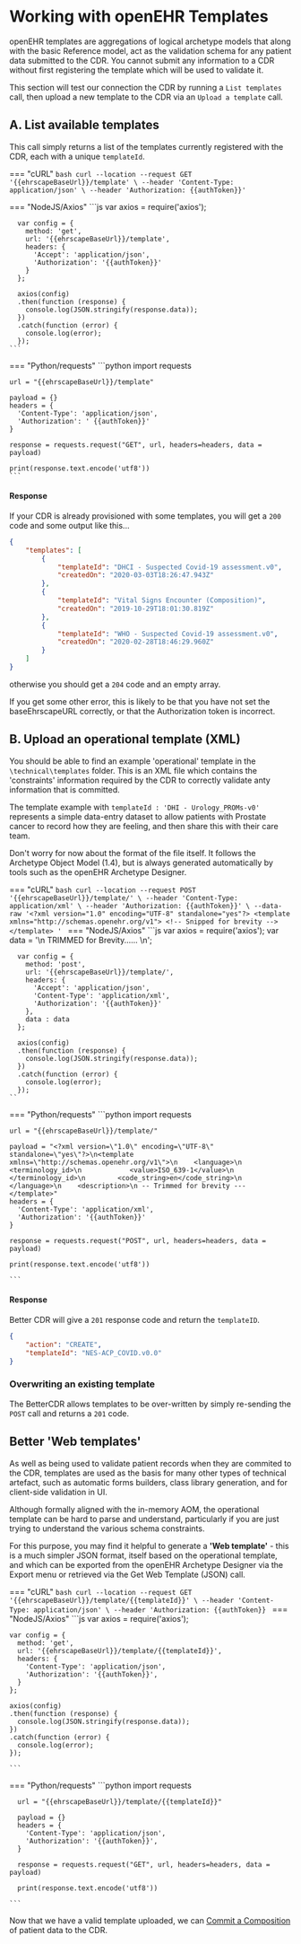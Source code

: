 # Working with openEHR Templates

openEHR templates are aggregations of logical archetype models that along with the basic Reference model, act as the validation schema for any patient data submitted to the CDR. You cannot submit any information to a CDR without first registering the template which will be used to validate it.

This section will test our connection the CDR by running a `List templates` call, then upload a new template to the CDR via an `Upload a template` call.


## A. List available templates

This call simply returns a list of the templates currently registered with the CDR, each with a unique `templateId`.

=== "cURL"
    ```bash
      curl --location --request GET '{{ehrscapeBaseUrl}}/template' \
      --header 'Content-Type: application/json' \
      --header 'Authorization: {{authToken}}'
    ```

=== "NodeJS/Axios"
    ```js
      var axios = require('axios');

      var config = {
        method: 'get',
        url: '{{ehrscapeBaseUrl}}/template',
        headers: { 
          'Accept': 'application/json', 
          'Authorization': '{{authToken}}'
        }
      };

      axios(config)
      .then(function (response) {
        console.log(JSON.stringify(response.data));
      })
      .catch(function (error) {
        console.log(error);
      });
    ```

=== "Python/requests"
    ```python
    import requests

    url = "{{ehrscapeBaseUrl}}/template"

    payload = {}
    headers = {
      'Content-Type': 'application/json',
      'Authorization': ' {{authToken}}'
    }

    response = requests.request("GET", url, headers=headers, data = payload)

    print(response.text.encode('utf8'))
    ```

#### Response

If your CDR is already provisioned with some templates, you will get a `200` code and some output like this...

```json
{
    "templates": [
        {
            "templateId": "DHCI - Suspected Covid-19 assessment.v0",
            "createdOn": "2020-03-03T18:26:47.943Z"
        },
        {
            "templateId": "Vital Signs Encounter (Composition)",
            "createdOn": "2019-10-29T18:01:30.819Z"
        },
        {
            "templateId": "WHO - Suspected Covid-19 assessment.v0",
            "createdOn": "2020-02-28T18:46:29.960Z"
        }
    ]
}
```

otherwise you should get a `204` code and an empty array.

If you get some other error, this is likely to be that you have not set the baseEhrscapeURL correctly, or that the Authorization token is incorrect.

## B. Upload an operational template (XML)

You should be able to find an example 'operational' template in the `\technical\templates` folder. This is an XML file which contains the 'constraints' information required by the CDR to correctly validate anty information that is committed.
 
 The template example with `templateId : 'DHI - Urology_PROMs-v0'` represents a simple data-entry dataset to allow patients with Prostate cancer to record how they are feeling, and then share this with their care team.

Don't worry for now about the format of the file itself. It follows the Archetype Object Model (1.4), but is always generated automatically by tools such as the openEHR Archetype Designer. 


=== "cURL"
    ```bash
        curl --location --request POST '{{ehrscapeBaseUrl}}/template/' \
        --header 'Content-Type: application/xml' \
        --header 'Authorization: {{authToken}}' \
        --data-raw '<?xml version="1.0" encoding="UTF-8" standalone="yes"?>
        <template xmlns="http://schemas.openehr.org/v1">
          <!-- Snipped for brevity -->
        </template>
        '
    ```
=== "NodeJS/Axios"
    ```js
      var axios = require('axios');
      var data = '<?xml version="1.0" encoding="UTF-8" standalone="yes"?>\n<template xmlns="http://schemas.openehr.org/v1">\n<!-- Snipped for brevity -->\n</template> TRIMMED for Brevity...... </template>\n';

      var config = {
        method: 'post',
        url: '{{ehrscapeBaseUrl}}/template/',
        headers: { 
          'Accept': 'application/json', 
          'Content-Type': 'application/xml',  
          'Authorization': '{{authToken}}'
        },
        data : data
      };

      axios(config)
      .then(function (response) {
        console.log(JSON.stringify(response.data));
      })
      .catch(function (error) {
        console.log(error);
      });
    ``
=== "Python/requests"
    ```python
    import requests

    url = "{{ehrscapeBaseUrl}}/template/"

    payload = "<?xml version=\"1.0\" encoding=\"UTF-8\" standalone=\"yes\"?>\n<template xmlns=\"http://schemas.openehr.org/v1\">\n    <language>\n        <terminology_id>\n            <value>ISO_639-1</value>\n        </terminology_id>\n        <code_string>en</code_string>\n    </language>\n    <description>\n -- Trimmed for brevity --- </template>"
    headers = {
      'Content-Type': 'application/xml',
      'Authorization': '{{authToken}}'
    }

    response = requests.request("POST", url, headers=headers, data = payload)

    print(response.text.encode('utf8'))

    ```

#### Response

Better CDR will give a `201` response code and return the `templateID`.

```json
{
    "action": "CREATE",
    "templateId": "NES-ACP_COVID.v0.0"
}
```

### Overwriting an existing template

The BetterCDR allows templates to be over-written by simply re-sending the `POST` call and returns a `201` code.


## Better 'Web templates'

As well as being used to validate patient records when they are commited to the CDR, templates are used as the basis for many other types of technical artefact, such as automatic forms builders, class library generation, and for client-side validation in UI.

Although formally aligned with the in-memory AOM, the operational template can be hard to parse and understand, particularly if you are just trying to understand the various schema constraints.

For this purpose, you may find it helpful to generate a **'Web template'** - this is a much simpler JSON format, itself based on the operational template, and which can be exported from the openEHR Archetype Designer via the Export menu or retrieved via the Get Web Template (JSON) call.

=== "cURL"
    ```bash
      curl --location --request GET '{{ehrscapeBaseUrl}}/template/{{templateId}}' \
      --header 'Content-Type: application/json' \
      --header 'Authorization: {{authToken}}
      ```
=== "NodeJS/Axios"
    ```js
    var axios = require('axios');

    var config = {
      method: 'get',
      url: '{{ehrscapeBaseUrl}}/template/{{templateId}}',
      headers: { 
        'Content-Type': 'application/json', 
        'Authorization': '{{authToken}}', 
      }
    };

    axios(config)
    .then(function (response) {
      console.log(JSON.stringify(response.data));
    })
    .catch(function (error) {
      console.log(error);
    });
    
    ```
=== "Python/requests"
    ```python
    import requests

      url = "{{ehrscapeBaseUrl}}/template/{{templateId}}"

      payload = {}
      headers = {
        'Content-Type': 'application/json',
        'Authorization': '{{authToken}}',
      }

      response = requests.request("GET", url, headers=headers, data = payload)

      print(response.text.encode('utf8'))
    
    ```

Now that we have a valid template uploaded, we can [Commit a Composition](ECDR3-committing-a-composition.md) of patient data to the CDR.
